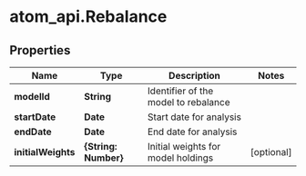 # atom_api.Rebalance

## Properties
Name | Type | Description | Notes
------------ | ------------- | ------------- | -------------
**modelId** | **String** | Identifier of the model to rebalance | 
**startDate** | **Date** | Start date for analysis | 
**endDate** | **Date** | End date for analysis | 
**initialWeights** | **{String: Number}** | Initial weights for model holdings | [optional] 


